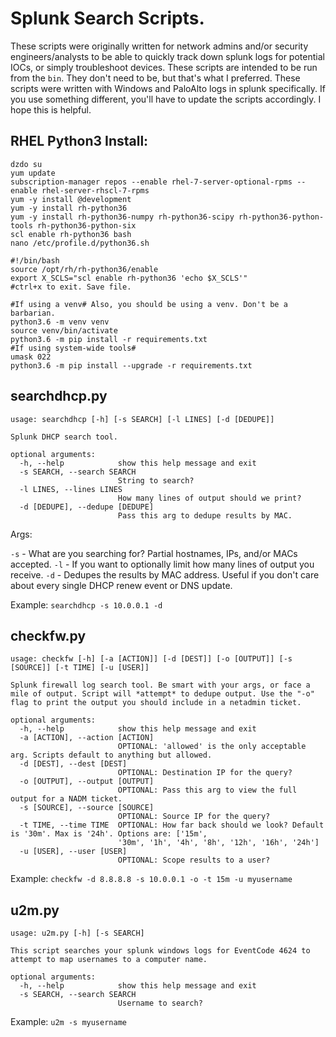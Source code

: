 # Splunk Search Scripts.
These scripts were originally written for network admins and/or security engineers/analysts to be able to quickly
track down splunk logs for potential IOCs, or simply troubleshoot devices. 
These scripts are intended to be run from the `bin`. They don't need to be, but that's what I preferred. 
These scripts were written with Windows and PaloAlto logs in splunk specifically. If you use something different,
you'll have to update the scripts accordingly. I hope this is helpful.

## RHEL Python3 Install:
```
dzdo su
yum update
subscription-manager repos --enable rhel-7-server-optional-rpms --enable rhel-server-rhscl-7-rpms
yum -y install @development
yum -y install rh-python36
yum -y install rh-python36-numpy rh-python36-scipy rh-python36-python-tools rh-python36-python-six
scl enable rh-python36 bash
nano /etc/profile.d/python36.sh
```
```
#!/bin/bash
source /opt/rh/rh-python36/enable
export X_SCLS="scl enable rh-python36 'echo $X_SCLS'"
#ctrl+x to exit. Save file.
```
```
#If using a venv# Also, you should be using a venv. Don't be a barbarian.
python3.6 -m venv venv
source venv/bin/activate
python3.6 -m pip install -r requirements.txt
#If using system-wide tools#
umask 022
python3.6 -m pip install --upgrade -r requirements.txt
```


## searchdhcp.py

```
usage: searchdhcp [-h] [-s SEARCH] [-l LINES] [-d [DEDUPE]]

Splunk DHCP search tool.

optional arguments:
  -h, --help            show this help message and exit
  -s SEARCH, --search SEARCH
                        String to search?
  -l LINES, --lines LINES
                        How many lines of output should we print?
  -d [DEDUPE], --dedupe [DEDUPE]
                        Pass this arg to dedupe results by MAC.
```

Args:

`-s` - What are you searching for? Partial hostnames, IPs, and/or MACs accepted.
`-l` - If you want to optionally limit how many lines of output you receive. 
`-d` - Dedupes the results by MAC address. Useful if you don't care about every single DHCP renew event or DNS update. 

Example: `searchdhcp -s 10.0.0.1 -d`


## checkfw.py
```
usage: checkfw [-h] [-a [ACTION]] [-d [DEST]] [-o [OUTPUT]] [-s [SOURCE]] [-t TIME] [-u [USER]]

Splunk firewall log search tool. Be smart with your args, or face a mile of output. Script will *attempt* to dedupe output. Use the "-o" flag to print the output you should include in a netadmin ticket.

optional arguments:
  -h, --help            show this help message and exit
  -a [ACTION], --action [ACTION]
                        OPTIONAL: 'allowed' is the only acceptable arg. Scripts default to anything but allowed.
  -d [DEST], --dest [DEST]
                        OPTIONAL: Destination IP for the query?
  -o [OUTPUT], --output [OUTPUT]
                        OPTIONAL: Pass this arg to view the full output for a NADM ticket.
  -s [SOURCE], --source [SOURCE]
                        OPTIONAL: Source IP for the query?
  -t TIME, --time TIME  OPTIONAL: How far back should we look? Default is '30m'. Max is '24h'. Options are: ['15m',
                        '30m', '1h', '4h', '8h', '12h', '16h', '24h']
  -u [USER], --user [USER]
                        OPTIONAL: Scope results to a user?
```

Example: `checkfw -d 8.8.8.8 -s 10.0.0.1 -o -t 15m -u myusername`


## u2m.py
```
usage: u2m.py [-h] [-s SEARCH]

This script searches your splunk windows logs for EventCode 4624 to attempt to map usernames to a computer name.

optional arguments:
  -h, --help            show this help message and exit
  -s SEARCH, --search SEARCH
                        Username to search?
```

Example: `u2m -s myusername`

